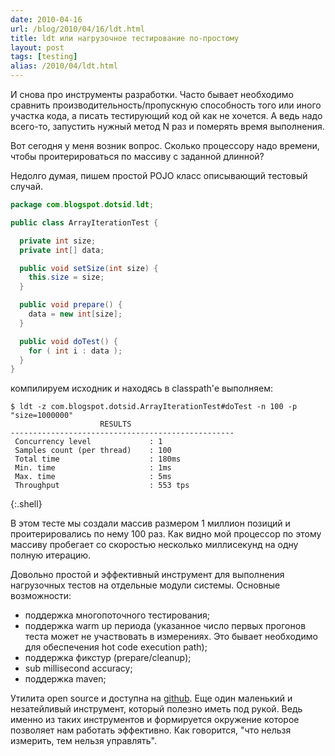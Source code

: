 ```yaml
---
date: 2010-04-16
url: /blog/2010/04/16/ldt.html
title: ldt или нагрузочное тестирование по-простому
layout: post
tags: [testing]
alias: /2010/04/ldt.html
---
```

И снова про инструменты разработки. Часто бывает необходимо сравнить производительность/пропускную способность того или иного участка кода, а писать тестирующий код ой как не хочется. А ведь надо всего-то, запустить нужный метод N раз и померять время выполнения.

Вот сегодня у меня возник вопрос. Сколько процессору надо времени, чтобы проитерироваться по массиву с заданной длинной?

Недолго думая, пишем простой POJO класс описывающий тестовый случай.

```java
package com.blogspot.dotsid.ldt;

public class ArrayIterationTest {

  private int size;
  private int[] data;

  public void setSize(int size) {
    this.size = size;
  }

  public void prepare() {
    data = new int[size];
  }

  public void doTest() {
    for ( int i : data );
  }
}
```

компилируем исходник и находясь в classpath'е выполняем:

	$ ldt -z com.blogspot.dotsid.ArrayIterationTest#doTest -n 100 -p "size=1000000"
	                    RESULTS
	--------------------------------------------------
	 Concurrency level             : 1
	 Samples count (per thread)    : 100
	 Total time                    : 180ms
	 Min. time                     : 1ms
	 Max. time                     : 5ms
	 Throughput                    : 553 tps
{:.shell}
	 
В этом тесте мы создали массив размером 1 миллион позиций и проитерировались по нему 100 раз. Как видно мой процессор по этому массиву пробегает со скоростью несколько миллисекунд на одну полную итерацию.

Довольно простой и эффективный инструмент для выполнения нагрузочных тестов на отдельные модули системы. Основные возможности:

* поддержка многопоточного тестирования;
* поддержка warm up периода (указанное число первых прогонов теста может не участвовать в измерениях. Это бывает необходимо для обеспечения hot code execution path);
* поддержка фикстур (prepare/cleanup);
* sub millisecond accuracy;
* поддержка maven;

Утилита open source и доступна на [github][ref-ldt]. Еще один маленький и незатейливый инструмент, который полезно иметь под рукой. Ведь именно из таких инструментов и формируется окружение которое позволяет нам работать эффективно. Как говорится, "что нельзя измерить, тем нельзя управлять".

[ref-ldt]: http://github.com/bazhenov/load-test-tool

